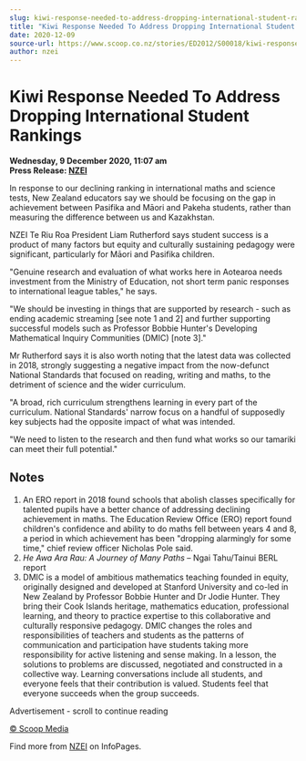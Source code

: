 ```yaml
---
slug: kiwi-response-needed-to-address-dropping-international-student-rankings
title: "Kiwi Response Needed To Address Dropping International Student Rankings"
date: 2020-12-09
source-url: https://www.scoop.co.nz/stories/ED2012/S00018/kiwi-response-needed-to-address-dropping-international-student-rankings.htm
author: nzei
---
```

Kiwi Response Needed To Address Dropping International Student Rankings
=======================================================================

**Wednesday, 9 December 2020, 11:07 am**  
**Press Release: [NZEI](https://info.scoop.co.nz/NZEI)**

In response to our declining ranking in international maths and science tests, New Zealand educators say we should be focusing on the gap in achievement between Pasifika and Māori and Pakeha students, rather than measuring the difference between us and Kazakhstan.

NZEI Te Riu Roa President Liam Rutherford says student success is a product of many factors but equity and culturally sustaining pedagogy were significant, particularly for Māori and Pasifika children.

"Genuine research and evaluation of what works here in Aotearoa needs investment from the Ministry of Education, not short term panic responses to international league tables," he says.

"We should be investing in things that are supported by research - such as ending academic streaming \[see note 1 and 2\] and further supporting successful models such as Professor Bobbie Hunter's Developing Mathematical Inquiry Communities (DMIC) \[note 3\]."

Mr Rutherford says it is also worth noting that the latest data was collected in 2018, strongly suggesting a negative impact from the now-defunct National Standards that focused on reading, writing and maths, to the detriment of science and the wider curriculum.

"A broad, rich curriculum strengthens learning in every part of the curriculum. National Standards' narrow focus on a handful of supposedly key subjects had the opposite impact of what was intended.

"We need to listen to the research and then fund what works so our tamariki can meet their full potential."

Notes
-----

1.  An ERO report in 2018 found schools that abolish classes specifically for talented pupils have a better chance of addressing declining achievement in maths. The Education Review Office (ERO) report found children's confidence and ability to do maths fell between years 4 and 8, a period in which achievement has been "dropping alarmingly for some time," chief review officer Nicholas Pole said.
2.  _He Awa Ara Rau: A Journey of Many Paths_ – Ngai Tahu/Tainui BERL report
3.  DMIC is a model of ambitious mathematics teaching founded in equity, originally designed and developed at Stanford University and co-led in New Zealand by Professor Bobbie Hunter and Dr Jodie Hunter. They bring their Cook Islands heritage, mathematics education, professional learning, and theory to practice expertise to this collaborative and culturally responsive pedagogy. DMIC changes the roles and responsibilities of teachers and students as the patterns of communication and participation have students taking more responsibility for active listening and sense making. In a lesson, the solutions to problems are discussed, negotiated and constructed in a collective way. Learning conversations include all students, and everyone feels that their contribution is valued. Students feel that everyone succeeds when the group succeeds.

Advertisement - scroll to continue reading





[© Scoop Media](http://www.scoop.co.nz/about/terms.html)

Find more from [NZEI](https://info.scoop.co.nz/NZEI) on InfoPages.